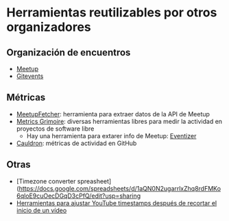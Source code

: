 # Herramientas reutilizables por otros organizadores

## Organización de encuentros

* [Meetup](http://meetup.com)
* [Gitevents](https://github.com/gitevents/core)

## Métricas

* [MeetupFetcher](https://github.com/ntkog/Meetup-fetcher): herramienta para extraer datos de la API de Meetup
* [Metrics Grimoire](http://metricsgrimoire.github.io/): diversas herramientas libres para medir la actividad en proyectos de software libre
   * Hay una herramienta para extarer info de Meetup: [Eventizer](https://github.com/MetricsGrimoire/eventizer)
* [Cauldron]([http://biterg.io](https://gitlab.com/cauldronio)): métricas de actividad en GitHub

## Otras

* [Timezone converter spreasheet](https://docs.google.com/spreadsheets/d/1aQN0N2ugarrlxZhq8rdFMKo6qloE9cuOecDGqD3cPfQ/edit?usp=sharing
* [Herramientas para ajustar YouTube timestamps después de recortar el inicio de un vídeo](https://github.com/hhkaos/adjust-youtube-timestamp-after-trim)
